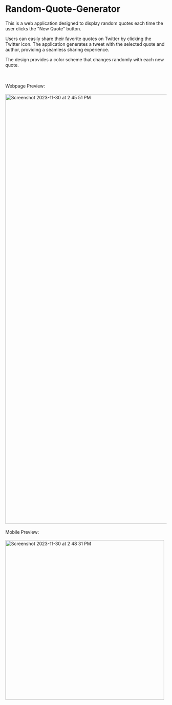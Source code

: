 # Random-Quote-Generator


<p>This is a web application designed to display random quotes each time the user clicks the "New Quote" button.</p>
<p>Users can easily share their favorite quotes on Twitter by clicking the Twitter icon. The application generates a tweet with the selected quote and author, providing a seamless sharing experience.</p>
<p>The design provides a color scheme that changes randomly with each new quote.</p>
<br>
<br>
Webpage Preview:
<br>
<br>
<img width="1336" alt="Screenshot 2023-11-30 at 2 45 51 PM" src="https://github.com/sarahlynnx/Random-Quote-Generator/assets/142362888/d11eb39d-35c4-48e4-8aa4-210f88872a03">
<br>
<br>
Mobile Preview:
<br>
<br>
<img width="496" alt="Screenshot 2023-11-30 at 2 48 31 PM" src="https://github.com/sarahlynnx/Random-Quote-Generator/assets/142362888/9b19a00b-730c-4384-b37c-d7976f8c242a">

